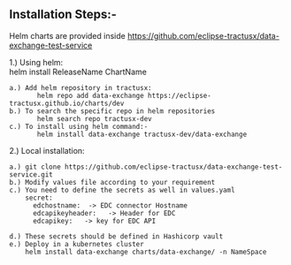 ## Installation Steps:-

Helm charts are provided inside https://github.com/eclipse-tractusx/data-exchange-test-service

1.) Using helm:  <br />
    helm install ReleaseName ChartName
    
    a.) Add helm repository in tractusx:
           helm repo add data-exchange https://eclipse-tractusx.github.io/charts/dev
    b.) To search the specific repo in helm repositories 
           helm search repo tractusx-dev
    c.) To install using helm command:-   
           helm install data-exchange tractusx-dev/data-exchange


2.) Local installation:

    a.) git clone https://github.com/eclipse-tractusx/data-exchange-test-service.git
    b.) Modify values file according to your requirement
    c.) You need to define the secrets as well in values.yaml
        secret:
          edchostname:  -> EDC connector Hostname 
          edcapikeyheader:   -> Header for EDC
          edcapikey:   -> key for EDC API

    d.) These secrets should be defined in Hashicorp vault
    e.) Deploy in a kubernetes cluster
        helm install data-exchange charts/data-exchange/ -n NameSpace
